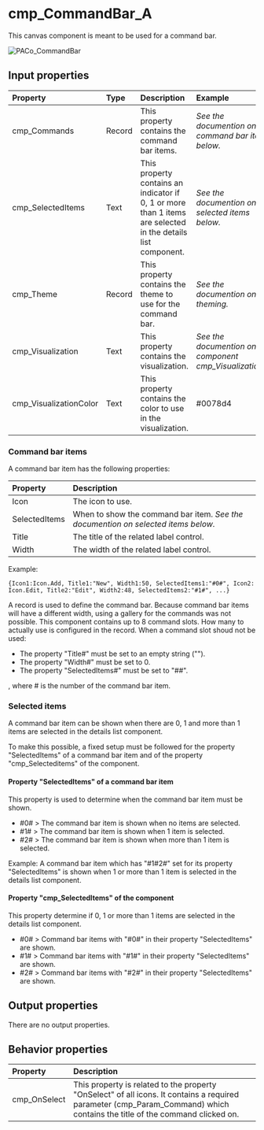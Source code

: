 # cmp_CommandBar_A

This canvas component is meant to be used for a command bar.

![PACo_CommandBar](https://user-images.githubusercontent.com/35654198/197222781-1416d2e2-b950-4623-a125-fe4e526c3211.png)

## **Input properties**

| Property | Type | Description | Example |
| :--- | :--- | :--- | :--- |
| cmp_Commands | Record | This property contains the command bar items. | *See the documention on command bar items below.* |
| cmp_SelectedItems | Text | This property contains an indicator if 0, 1 or more than 1 items are selected in the details list component. | *See the documention on selected items below.* |
| cmp_Theme | Record | This property contains the theme to use for the command bar. | *See the documention on theming.* |
| cmp_Visualization | Text | This property contains the visualization. | *See the documention on the component cmp_Visualization_A.* |
| cmp_VisualizationColor | Text | This property contains the color to use in the visualization. | #0078d4 |

### Command bar items
A command bar item has the following properties:

| Property | Description |
| :--- | :--- |
| Icon | The icon to use. |
| SelectedItems | When to show the command bar item. *See the documention on selected items below.* |
| Title | The title of the related label control. |
| Width | The width of the related label control. |

Example:

`{Icon1:Icon.Add, Title1:"New", Width1:50, SelectedItems1:"#0#", Icon2: Icon.Edit, Title2:"Edit", Width2:48, SelectedItems2:"#1#", ...}`

A record is used to define the command bar. Because command bar items will have a different width, using a gallery for the commands was not possible. This component contains up to 8 command slots. How many to actually use is configured in the record. When a command slot shoud not be used:

- The property "Title#" must be set to an empty string ("").
- The property "Width#" must be set to 0.
- The property "SelectedItems#" must be set to "##".

, where # is the number of the command bar item.

### Selected items
A command bar item can be shown when there are 0, 1 and more than 1 items are selected in the details list component.

To make this possible, a fixed setup must be followed for the property "SelectedItems" of a command bar item and of the property "cmp_Selecteditems" of the component.

#### Property "SelectedItems" of a command bar item

This property is used to determine when the command bar item must be shown.

- #0# > The command bar item is shown when no items are selected.
- #1# > The command bar item is shown when 1 item is selected.
- #2# > The command bar item is shown when more than 1 item is selected.

Example: A command bar item which has "#1#2#" set for its property "SelectedItems" is shown when 1 or more than 1 item is selected in the details list component.

#### Property "cmp_SelectedItems" of the component

This property determine if 0, 1 or more than 1 items are selected in the details list component.

- #0# > Command bar items with "#0#" in their property "SelectedItems" are shown.
- #1# > Command bar items with "#1#" in their property "SelectedItems" are shown.
- #2# > Command bar items with "#2#" in their property "SelectedItems" are shown.

## **Output properties**

There are no output properties.

## **Behavior properties**

| Property | Description |
| :--- | :--- |
| cmp_OnSelect | This property is related to the property "OnSelect" of all icons. It contains a required parameter (cmp_Param_Command) which contains the title of the command clicked on. |
